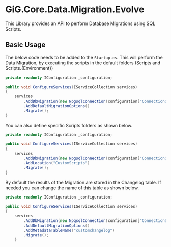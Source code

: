 # GiG.Core.Data.Migration.Evolve

This Library provides an API to perform Database Migrations using SQL Scripts.

## Basic Usage

The below code needs to be added to the `Startup.cs`. This will perform the Data Migration, by executing the scripts in the default folders (Scripts and Scripts.{Environment})
 
```csharp
private readonly IConfiguration _configuration;
	
public void ConfigureServices(IServiceCollection services)
{
    services
        .AddDbMigration(new NpgsqlConnection(configuration["ConnectionStrings:DefaultConnection"]))
        .AddDefaultMigrationOptions()
        .Migrate();
}
```

You can also define specific Scripts folders as shown below. 

```csharp
private readonly IConfiguration _configuration;
	
public void ConfigureServices(IServiceCollection services)
{
    services
        .AddDbMigration(new NpgsqlConnection(configuration["ConnectionStrings:DefaultConnection"]))
        .AddLocation("CustomScripts")
        .Migrate();
}
```

By default the results of the Migration are stored in the Changelog table. If needed you can change the name of this table as shown below.

```csharp
private readonly IConfiguration _configuration;
	
public void ConfigureServices(IServiceCollection services)
{
    services
        .AddDbMigration(new NpgsqlConnection(configuration["ConnectionStrings:DefaultConnection"]))
        .AddDefaultMigrationOptions()
        .AddMetadataTableName("customchangelog")
        .Migrate();
	}
```